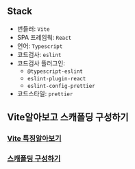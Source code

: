 ## Stack

-   번들러: `Vite`
-   SPA 프레임웍: `React`
-   언어: `Typescript`
-   코드검사: `eslint`
-   코드검사 플러그인:
    -   `@typescript-eslint`
    -   `eslint-plugin-react`
    -   `eslint-config-prettier`
-   코드스타일: `prettier`

## Vite알아보고 스캐폴딩 구성하기

### [Vite 특징알아보기](vite.md)

### [스캐폴딩 구성하기](vite-tutorial.md)
